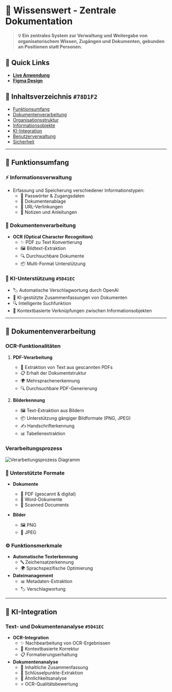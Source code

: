 <!-- 
CI Colors:
Text: #DAF2FB (helles Blau)
Background: #010709 (fast schwarz) 
Primary: #78D1F2 (mittleres Blau)
Secondary: #101093 (dunkles Blau)
Accent: #5D41EC (Violett)
-->

# 🌟 Wissenswert - Zentrale Dokumentation

> **💡 Ein zentrales System zur Verwaltung und Weitergabe von organisatorischem Wissen, Zugängen und Dokumenten, gebunden an Positionen statt Personen.**

## 🔗 Quick Links
- **[Live Anwendung](https://hackathon24.interestedowl.de)** 
- **[Figma Design](https://www.figma.com/design/RLw7oZMoLcmllxVPrI7HeW/Hackstreetsboys?node-id=0-1&t=VpoIA5kQY50jJwaZ-1)**

## 📑 Inhaltsverzeichnis `#78D1F2`
- [Funktionsumfang](#funktionsumfang)
- [Dokumentenverarbeitung](#dokumentenverarbeitung)
- [Organisationsstruktur](#organisationsstruktur)
- [Informationsobjekte](#informationsobjekte)
- [KI-Integration](#ki-integration)
- [Benutzerverwaltung](#benutzerverwaltung)
- [Sicherheit](#sicherheit)

---

## 🎯 Funktionsumfang 

### ⚡ Informationsverwaltung 
- Erfassung und Speicherung verschiedener Informationstypen:
  - 📝 Passwörter & Zugangsdaten
  - 📁 Dokumentenablage
  - 🔗 URL-Verlinkungen
  - 📒 Notizen und Anleitungen

### 📄 Dokumentenverarbeitung
- **OCR (Optical Character Recognition)**
  - ✨ PDF zu Text Konvertierung
  - 🖼️ Bildtext-Extraktion
  - 🔍 Durchsuchbare Dokumente
  - 📦 Multi-Format Unterstützung

### 🤖 KI-Unterstützung `#5D41EC`
- 🏷️ Automatische Verschlagwortung durch OpenAI
- 📝 KI-gestützte Zusammenfassungen von Dokumenten
- 🔍 Intelligente Suchfunktion
- 🔗 Kontextbasierte Verknüpfungen zwischen Informationsobjekten

---

## 📑 Dokumentenverarbeitung 

### OCR-Funktionalitäten 
1. **PDF-Verarbeitung**
   - 📄 Extraktion von Text aus gescannten PDFs
   - 📋 Erhalt der Dokumentstruktur
   - 🌍 Mehrsprachenerkennung
   - 🔍 Durchsuchbare PDF-Generierung

2. **Bilderkennung**
   - 🖼️ Text-Extraktion aus Bildern
   - 📦 Unterstützung gängiger Bildformate (PNG, JPEG)
   - ✍️ Handschrifterkennung
   - 📊 Tabellenextraktion

### Verarbeitungsprozess
![Verarbeitungsprozess Diagramm](https://github.com/user-attachments/assets/85c359e5-7d79-4707-9ac9-84bd5f0871ea)

### 📁 Unterstützte Formate 
- **Dokumente**
  - 📄 PDF (gescannt & digital)
  - 📝 Word-Dokumente
  - 📑 Scanned Documents
  
- **Bilder**
  - 🖼️ PNG
  - 📸 JPEG

### ⚙️ Funktionsmerkmale 
- **Automatische Texterkennung**
  - 🔤 Zeichensatzerkennung
  - 🌍 Sprachspezifische Optimierung
- **Dateimanagement**
  - 📊 Metadaten-Extraktion
  - 🏷️ Verschlagwortung

---

## 🤖 KI-Integration 

### Text- und Dokumentenanalyse `#5D41EC`
- **OCR-Integration**
  - ✨ Nachbearbeitung von OCR-Ergebnissen
  - 📝 Kontextbasierte Korrektur
  - 📋 Formatierungserhaltung
- **Dokumentenanalyse**
  - 📑 Inhaltliche Zusammenfassung
  - 🔑 Schlüsselpunkte-Extraktion
  - 🔄 Ähnlichkeitsanalyse
  - ⭐ OCR-Qualitätsbewertung
